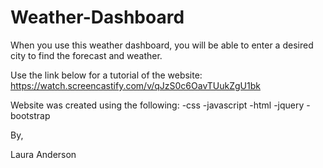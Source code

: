 # Weather-Dashboard

When you use this weather dashboard, you will be able to enter a desired city to find the forecast and weather. 

Use the link below for a tutorial of the website: 
https://watch.screencastify.com/v/qJzS0c6OavTUukZgU1bk

Website was created using the following:
-css
-javascript
-html
-jquery
-bootstrap

By,

Laura Anderson
